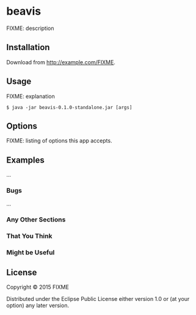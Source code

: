 # beavis

FIXME: description

## Installation

Download from http://example.com/FIXME.

## Usage

FIXME: explanation

    $ java -jar beavis-0.1.0-standalone.jar [args]

## Options

FIXME: listing of options this app accepts.

## Examples

...

### Bugs

...

### Any Other Sections
### That You Think
### Might be Useful

## License

Copyright © 2015 FIXME

Distributed under the Eclipse Public License either version 1.0 or (at
your option) any later version.
